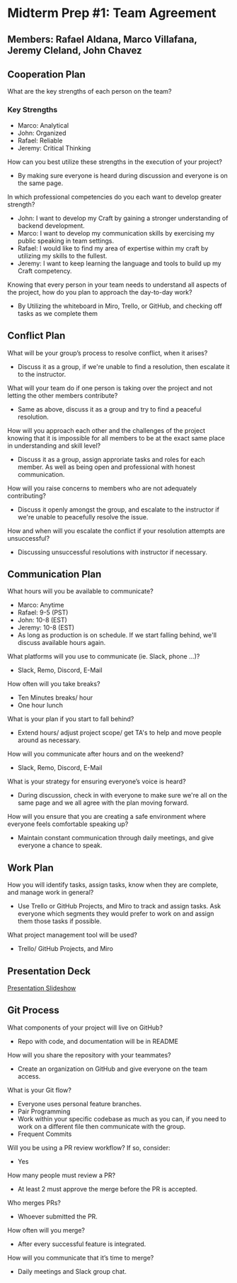# Midterm Prep #1: Team Agreement

## Members: Rafael Aldana, Marco Villafana, Jeremy Cleland, John Chavez

## Cooperation Plan

What are the key strengths of each person on the team?

### Key Strengths

* Marco: Analytical
* John: Organized
* Rafael: Reliable
* Jeremy: Critical Thinking

How can you best utilize these strengths in the execution of your project?

* By making sure everyone is heard during discussion and everyone is on the same page.

In which professional competencies do you each want to develop greater strength?

* John: I want to develop my Craft by gaining a stronger understanding of backend development.
* Marco: I want to develop my communication skills by exercising my public speaking in team settings.
* Rafael: I would like to find my area of expertise within my craft by utilizing my skills to the fullest.
* Jeremy: I want to keep learning the language and tools to build up my Craft competency.

Knowing that every person in your team needs to understand all aspects of the project, how do you plan to approach the day-to-day work?

* By Utilizing the whiteboard in Miro, Trello, or GitHub, and checking off tasks as we complete them

## Conflict Plan

What will be your group’s process to resolve conflict, when it arises?

* Discuss it as a group, if we're unable to find a resolution, then escalate it to the instructor.

What will your team do if one person is taking over the project and not letting the other members contribute?

* Same as above, discuss it as a group and try to find a peaceful resolution.

How will you approach each other and the challenges of the project knowing that it is impossible for all members to be at the exact same place in understanding and skill level?

* Discuss it as a group, assign approriate tasks and roles for each member. As well as being open and professional with honest communication.

How will you raise concerns to members who are not adequately contributing?

* Discuss it openly amongst the group, and escalate to the instructor if we're unable to peacefully resolve the issue.

How and when will you escalate the conflict if your resolution attempts are unsuccessful?

* Discussing unsuccessful resolutions with instructor if necessary.

## Communication Plan

What hours will you be available to communicate?

* Marco: Anytime
* Rafael: 9-5 (PST)
* John: 10-8 (EST)
* Jeremy: 10-8 (EST)
* As long as production is on schedule. If we start falling behind, we'll discuss available hours again.

What platforms will you use to communicate (ie. Slack, phone …)?

* Slack, Remo, Discord, E-Mail

How often will you take breaks?

* Ten Minutes breaks/ hour
* One hour lunch

What is your plan if you start to fall behind?

* Extend hours/ adjust project scope/ get TA's to help and move people around as necessary.

How will you communicate after hours and on the weekend?

* Slack, Remo, Discord, E-Mail

What is your strategy for ensuring everyone’s voice is heard?

* During discussion, check in with everyone to make sure we're all on the same page and we all agree with the plan moving forward.

How will you ensure that you are creating a safe environment where everyone feels comfortable speaking up?

* Maintain constant communication through daily meetings, and give everyone a chance to speak.

## Work Plan

How you will identify tasks, assign tasks, know when they are complete, and manage work in general?

* Use Trello or GitHub Projects, and Miro to track and assign tasks. Ask everyone which segments they would prefer to work on and assign them those tasks if possible.

What project management tool will be used?

* Trello/ GitHub Projects, and Miro

## Presentation Deck

[Presentation Slideshow](https://docs.google.com/presentation/d/19DY9ibYyqPt0qycMym-o_rXsfeYUeW7YtePlafcGdm0/edit?usp=sharing)

## Git Process

What components of your project will live on GitHub?

* Repo with code, and documentation will be in README

How will you share the repository with your teammates?

* Create an organization on GitHub and give everyone on the team access.

What is your Git flow?

* Everyone uses personal feature branches.
* Pair Programming
* Work within your specific codebase as much as you can, if you need to work on a different file then communicate with the group.
* Frequent Commits

Will you be using a PR review workflow? If so, consider:

* Yes

How many people must review a PR?

* At least 2 must approve the merge before the PR is accepted.

Who merges PRs?

* Whoever submitted the PR.

How often will you merge?

* After every successful feature is integrated.

How will you communicate that it’s time to merge?

* Daily meetings and Slack group chat.
